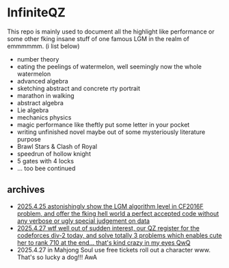 # InfiniteQZ
This repo is mainly used to document all the highlight like performance or some other fking insane stuff of one famous LGM in the realm of 
emmmmmm. (i list below)
- number theory 
- eating the peelings of watermelon, well seemingly now the whole watermelon 
- advanced algebra
- sketching abstract and concrete rty portrait
- marathon in walking
- abstract algebra
- Lie algebra
- mechanics physics
- magic performance like theftly put some letter in your pocket
- writing unfinished novel maybe out of some mysteriously literature purpose
- Brawl Stars & Clash of Royal
- speedrun of hollow knight
- 5 gates with 4 locks
- ... too bee continued

## archives
- [2025.4.25 astonishingly show the LGM algorithm level in CF2016F problem, and offer the fking hell world a perfect accepted code without any verbose or ugly special judgement on data](./codes/CF2016F-Gobin.cpp)
- [2025.4.27 wtf well out of sudden interest, our QZ register for the codeforces div-2 today, and solve totally 3 problems which enables cute her to rank 710 at the end... that's kind crazy in my eyes QwQ](./codes/CF2098-some-code-exerpts.cpp)
- 2025.4.27 in Mahjong Soul use free tickets roll out a character www. That's so lucky a dog!!! AwA
